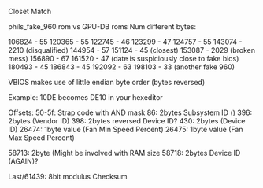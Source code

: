  
Closet Match

phils_fake_960.rom vs GPU-DB roms
Num different bytes:

106824 - 55
120365 - 55
122745 - 46
123299 - 47
124757 - 55
143074 - 2210 (disqualified)
144954 - 57
151124 - 45 (closest)
153087 - 2029 (broken mess)
156890 - 67
161520 - 47 (date is suspiciously close to fake bios)
180493 - 45
186843 - 45
192092 - 63
198103 - 33 (another fake 960)

VBIOS makes use of little endian byte order (bytes reversed)

Example:
10DE becomes DE10 in your hexeditor

Offsets:
50-5f: Strap code with AND mask
86: 2bytes Subsystem ID ()
396: 2bytes (Vendor ID)
398: 2bytes reversed Device ID?
430: 2bytes (Device ID)
26474: 1byte value (Fan Min Speed Percent)
26475: 1byte value (Fan Max Speed Percent)

58713: 2byte (Might be involved with RAM size
58718: 2bytes Device ID (AGAIN)?

Last/61439: 8bit modulus Checksum
